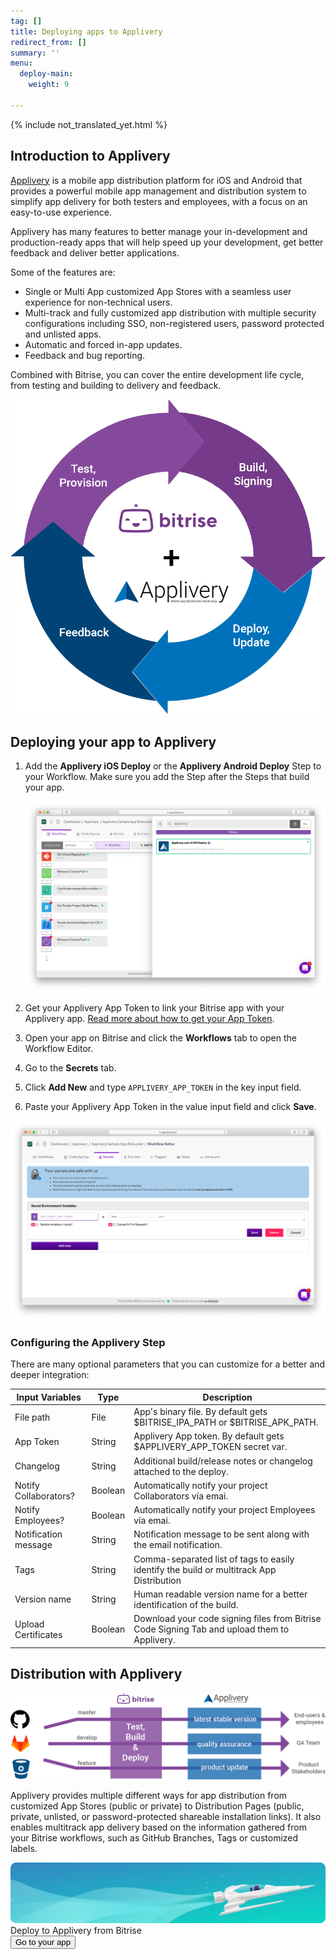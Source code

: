 ```yaml
---
tag: []
title: Deploying apps to Applivery
redirect_from: []
summary: ''
menu:
  deploy-main:
    weight: 9

---
```

{% include not_translated_yet.html %}

## Introduction to Applivery

[Applivery](https://www.applivery.com) is a mobile app distribution platform for iOS and Android that provides a powerful mobile app management and distribution system to simplify app delivery for both testers and employees, with a focus on an easy-to-use experience.

Applivery has many features to better manage your in-development and production-ready apps that will help speed up your development, get better feedback and deliver better applications.

Some of the features are:

* Single or Multi App customized App Stores with a seamless user experience for non-technical users.
* Multi-track and fully customized app distribution with multiple security configurations including SSO, non-registered users, password protected and unlisted apps.
* Automatic and forced in-app updates.
* Feedback and bug reporting.

Combined with Bitrise, you can cover the entire development life cycle, from testing and building to delivery and feedback.

![App life cycle with Applivery and Bitrise](/img/tutorials/deploy/applivery/fig1.png)

## Deploying your app to Applivery

1. Add the **Applivery iOS Deploy** or the **Applivery Android Deploy** Step to your Workflow. Make sure you add the Step after the Steps that build your app.

   ![Applivery Workflow Step](/img/tutorials/deploy/applivery/tutorial1.png)
2. Get your Applivery App Token to link your Bitrise app with your Applivery app.
   [Read more about how to get your App Token](https://www.applivery.com/docs/rest-api/authentication/).
3. Open your app on Bitrise and click the **Workflows** tab to open the Workflow Editor.
4. Go to the **Secrets** tab.
5. Click **Add New** and type `APPLIVERY_APP_TOKEN` in the key input field.
6. Paste your Applivery App Token in the value input field and click **Save**.

![Configuring Applivery App Token](/img/tutorials/deploy/applivery/tutorial2.png)

### Configuring the Applivery Step

There are many optional parameters that you can customize for a better and deeper integration:

| Input Variables | Type | Description |
| --- | --- | --- |
| File path | File | App's binary file. By default gets $BITRISE_IPA_PATH or $BITRISE_APK_PATH. |
| App Token | String | Applivery App token. By default gets $APPLIVERY_APP_TOKEN secret var. |
| Changelog | String | Additional build/release notes or changelog attached to the deploy. |
| Notify Collaborators? | Boolean | Automatically notify your project Collaborators vía emai. |
| Notify Employees? | Boolean | Automatically notify your project Employees vía emai. |
| Notification message | String | Notification message to be sent along with the email notification. |
| Tags | String | Comma-separated list of tags to easily identify the build or multitrack App Distribution |
| Version name | String | Human readable version name for a better identification of the build. |
| Upload Certificates | Boolean | Download your code signing files from Bitrise Code Signing Tab and upload them to Applivery. |

## Distribution with Applivery

![Distribution in Applivery](/img/tutorials/deploy/applivery/fig2.png)

Applivery provides multiple different ways for app distribution from customized App Stores (public or private) to Distribution Pages (public, private, unlisted, or password-protected shareable installation links). It also enables multitrack app delivery based on the information gathered from your Bitrise workflows, such as GitHub Branches, Tags or customized labels.

<div class="banner">
<img src="/assets/images/banner-bg-888x170.png" style="border: none;">
<div class="deploy-text">Deploy to Applivery from Bitrise</div>
<a target="_blank" href="https://app.bitrise.io/dashboard/builds"><button class="button">Go to your app</button></a>
</div>